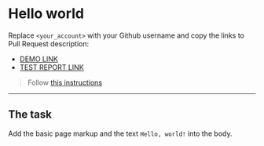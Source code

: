 # Hello world
Replace `<your_account>` with your Github username and copy the links to Pull Request description:
- [DEMO LINK](https://ludmilaproskurna.github.io/layout_hello-world/)
- [TEST REPORT LINK](https://ludmilaproskurna.github.io/layout_hello-world/report/html_report/)

> Follow [this instructions](https://mate-academy.github.io/layout_task-guideline/#how-to-solve-the-layout-tasks-on-github)
___

## The task 
Add the basic page markup and the text `Hello, world!` into the body.
